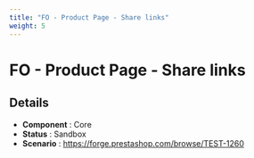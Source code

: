 ```yaml
---
title: "FO - Product Page - Share links"
weight: 5
---
```


# FO - Product Page - Share links
## Details
* **Component** : Core
* **Status** : Sandbox
* **Scenario** : https://forge.prestashop.com/browse/TEST-1260
